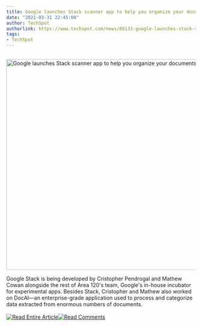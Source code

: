 ```yaml
---
title: Google launches Stack scanner app to help you organize your documents
date: "2021-03-31 22:45:00"
author: TechSpot
authorlink: https://www.techspot.com/news/89133-google-launches-stack-scanner-app-help-you-organize.html
tags:
- TechSpot
---
```

<a href="https://www.techspot.com/news/89133-google-launches-stack-scanner-app-help-you-organize.html" target="_blank"><img src="https://static.techspot.com/images2/news/ts3_thumbs/2021/03/2021-03-31-ts3_thumbs-aff.jpg" width="800" height="560" style="padding: 15px 0" title="Google launches Stack scanner app to help you organize your documents" /></a><br />Google Stack is being developed by Cristopher Pendrogal and Mathew Cowan alongside the rest of Area 120's team, Google's in-house incubator for experimental apps. Besides Stack, Cristopher and Mathew also worked on DocAI—an enterprise-grade application used to process and categorize data extracted from enormous numbers of documents.<br /><br /><a href="https://www.techspot.com/news/89133-google-launches-stack-scanner-app-help-you-organize.html"><img src="https://static.techspot.com/images/rss/rss_buttons_01.png" border="0" alt="Read Entire Article" /></a><a href="https://www.techspot.com/news/89133-google-launches-stack-scanner-app-help-you-organize.html#comments"><img src="https://static.techspot.com/images/rss/rss_buttons_02.png" border="0" alt="Read Comments" /></a><br /><br />